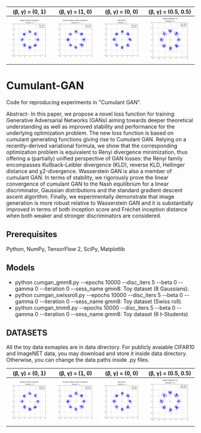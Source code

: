  (β, γ) = (0, 1)           |  (β, γ) = (1, 0)           |   (β, γ) = (0, 0)                |  (β, γ) = (0.5, 0.5)
:-------------------------:|:-------------------------: |:--------------------------------:|:--------------------------:
![Alt-txt](KLD_2_dots.gif) |![Alt-txt](rKLD_3_dots.gif) |![Alt-txt](Wasserstein_3_dots.gif)|![Alt-txt](Hellinger_1_dots.gif)


# Cumulant-GAN
Code for reproducing experiments in "Cumulant GAN".

Abstract- In this paper, we propose a novel loss function for training Generative Adversarial Networks (GANs) aiming towards deeper theoretical understanding as well as improved stability and performance for the underlying optimization problem. The new loss function is based on cumulant generating functions giving rise to Cumulant GAN. Relying on a recently-derived variational formula, we show that the corresponding optimization problem is equivalent to Rényi divergence minimization, thus offering a (partially) unified perspective of GAN losses: the Rényi family encompasses Kullback-Leibler divergence (KLD), reverse KLD, Hellinger distance and χ2-divergence. Wasserstein GAN is also a member of cumulant GAN. In terms of stability, we rigorously prove the linear convergence of cumulant GAN to the Nash equilibrium for a linear discriminator, Gaussian distributions and the standard gradient descent ascent algorithm. Finally, we experimentally demonstrate that image generation is more robust relative to Wasserstein GAN and it is substantially improved in terms of both inception score and Fréchet inception distance when both weaker and stronger discriminators are considered.

## Prerequisites
Python, NumPy, TensorFlow 2, SciPy, Matplotlib

## Models

* python cumgan_gmm8.py --epochs 10000 --disc_iters 5 --beta 0 --gamma 0 --iteration 0 --sess_name gmm8: Toy dataset (8 Gaussians).
* python cumgan_swissroll.py --epochs 10000 --disc_iters 5 --beta 0 --gamma 0 --iteration 0 --sess_name gmm8: Toy dataset (Swiss roll).
* python cumgan_tmm6.py --epochs 10000 --disc_iters 5 --beta 0 --gamma 0 --iteration 0 --sess_name gmm8: Toy dataset (6 t-Students)

## DATASETS

All the toy data exmaples are in data directory. For publicly avaiable CIFAR10 and ImageNET data, you may download and store it inside data directory. Otherwise, you can change the data paths inside .py files.

 (β, γ) = (0, 1)           |  (β, γ) = (1, 0)           |   (β, γ) = (0, 0)                |  (β, γ) = (0.5, 0.5)
:-------------------------:|:-------------------------: |:--------------------------------:|:--------------------------:
![Alt-txt](KLD_2_dots.gif) |![Alt-txt](rKLD_3_dots.gif) |![Alt-txt](Wasserstein_3_dots.gif)|![Alt-txt](Hellinger_1_dots.gif)
